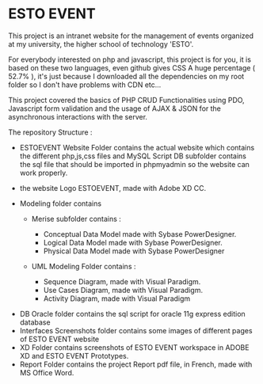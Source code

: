 # ESTO EVENT
This project is an intranet website for the management of events organized at my university, the higher school of technology 'ESTO'.

For everybody interested on php and javascript, this project is for you, it is based on these two languages, even github gives CSS A huge percentage ( 52.7% ), it's just because I downloaded all the dependencies on my root folder so I don't have problems with CDN etc...

This project covered the basics of PHP CRUD Functionalities using PDO, Javascript form validation and the usage of AJAX & JSON for the asynchronous interactions with the server.

The repository Structure :

- ESTOEVENT Website Folder contains the actual website which contains the different php,js,css files and MySQL Script DB subfolder contains the sql file that should be imported in phpmyadmin so the website can work properly.

- the website Logo ESTOEVENT, made with Adobe XD CC.

- Modeling folder contains

  - Merise subfolder contains :

    - Conceptual Data Model made with Sybase PowerDesigner.
    - Logical Data Model made with Sybase PowerDesigner.
    - Physical Data Model made with Sybase PowerDesigner

  - UML Modeling Folder contains :

    - Sequence Diagram, made with Visual Paradigm.
    - Use Cases Diagram, made with Visual Paradigm.
    - Activity Diagram, made with Visual Paradigm

* DB Oracle folder contains the sql script for oracle 11g express edition database
* Interfaces Screenshots folder contains some images of different pages of ESTO EVENT website
* XD Folder contains screenshots of ESTO EVENT workspace in ADOBE XD and ESTO EVENT Prototypes.
* Report Folder contains the project Report pdf file, in French, made with MS Office Word.
